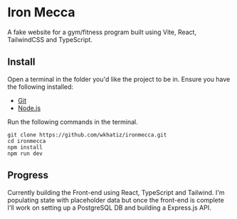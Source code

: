 # Iron Mecca
A fake website for a gym/fitness program built using Vite, React, TailwindCSS and TypeScript. 

## Install
Open a terminal in the folder you'd like the project to be in. Ensure you have the following installed: 
 - [Git](https://git-scm.com/downloads)
 - [Node.js](https://nodejs.org/en/download)

Run the following commands in the terminal.
```
git clone https://github.com/wkhatiz/ironmecca.git
cd ironmecca
npm install
npm run dev
```

## Progress
Currently building the Front-end using React, TypeScript and Tailwind. I'm populating state with placeholder data but once the front-end is complete I'll work on setting up a PostgreSQL DB and building a Express.js API.
